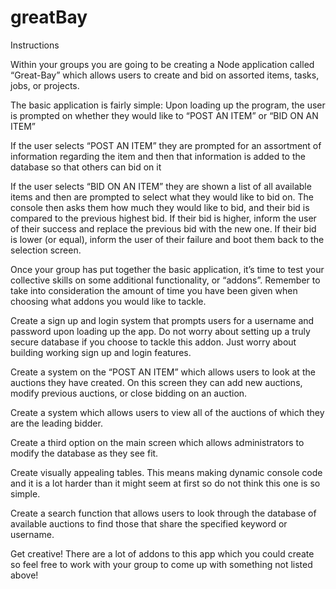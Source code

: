 # greatBay

Instructions

Within your groups you are going to be creating a Node application called “Great-Bay” which allows users to create and bid on assorted items, tasks, jobs, or projects.

The basic application is fairly simple: Upon loading up the program, the user is prompted on whether they would like to “POST AN ITEM” or “BID ON AN ITEM”

If the user selects “POST AN ITEM” they are prompted for an assortment of information regarding the item and then that information is added to the database so that others can bid on it

If the user selects “BID ON AN ITEM” they are shown a list of all available items and then are prompted to select what they would like to bid on. The console then asks them how much they would like to bid, and their bid is compared to the previous highest bid. If their bid is higher, inform the user of their success and replace the previous bid with the new one. If their bid is lower (or equal), inform the user of their failure and boot them back to the selection screen.

Once your group has put together the basic application, it’s time to test your collective skills on some additional functionality, or “addons”. Remember to take into consideration the amount of time you have been given when choosing what addons you would like to tackle.

Create a sign up and login system that prompts users for a username and password upon loading up the app. Do not worry about setting up a truly secure database if you choose to tackle this addon. Just worry about building working sign up and login features.

Create a system on the “POST AN ITEM” which allows users to look at the auctions they have created. On this screen they can add new auctions, modify previous auctions, or close bidding on an auction.

Create a system which allows users to view all of the auctions of which they are the leading bidder.

Create a third option on the main screen which allows administrators to modify the database as they see fit.

Create visually appealing tables. This means making dynamic console code and it is a lot harder than it might seem at first so do not think this one is so simple.

Create a search function that allows users to look through the database of available auctions to find those that share the specified keyword or username.

Get creative! There are a lot of addons to this app which you could create so feel free to work with your group to come up with something not listed above!